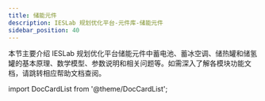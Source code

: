 ```yaml
---
title: 储能元件
description: IESLab 规划优化平台-元件库-储能元件
sidebar_position: 40
---
```



本节主要介绍 IESLab 规划优化平台储能元件中蓄电池、蓄冰空调、储热罐和储氢罐的基本原理、数学模型、参数说明和相关问题等。如需深入了解各模块功能文档，请跳转相应帮助文档查阅。


import DocCardList from '@theme/DocCardList';

<DocCardList />